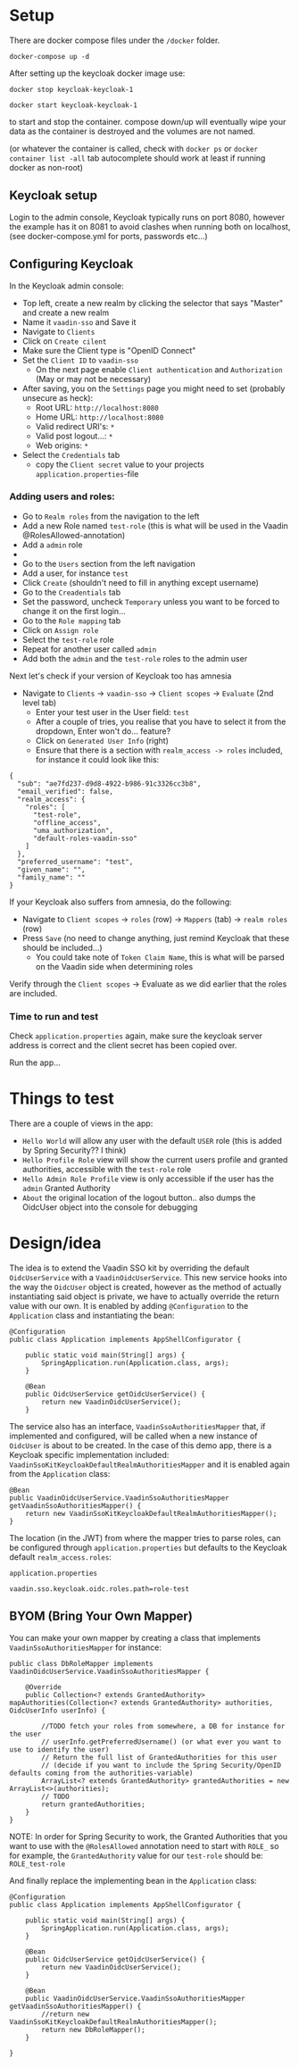 # Setup
There are docker compose files under the `/docker` folder. 

`docker-compose up -d`

After setting up the keycloak docker image use: 

`docker stop keycloak-keycloak-1`

`docker start keycloak-keycloak-1`

to start and stop the container. compose down/up will eventually wipe your data as the container is destroyed and the volumes are not named. 

(or whatever the container is called, check with `docker ps` or `docker container list -all` tab autocomplete should work at least if running docker as non-root)


## Keycloak setup

Login to the admin console, Keycloak typically runs on port 8080, however the example has it on 8081 to avoid clashes
when running both on localhost, (see docker-compose.yml for ports, passwords etc...)

## Configuring Keycloak
In the Keycloak admin console:
- Top left, create a new realm by clicking the selector that says "Master" and create a new realm
- Name it `vaadin-sso` and Save it
- Navigate to `Clients`
- Click on `Create cilent`
- Make sure the Client type is "OpenID Connect"
- Set the `Client ID` to `vaadin-sso`
  - On the next page enable `Client authentication` and `Authorization` (May or may not be necessary)
- After saving, you on the `Settings` page you might need to set (probably unsecure as heck): 
  - Root URL: `http://localhost:8080`
  - Home URL: `http://localhost:8080`
  - Valid redirect URI's: `*`
  - Valid post logout...: `*`
  - Web origins:          `*`
- Select the `Credentials` tab
  - copy the `Client secret` value to your projects `application.properties`-file

### Adding users and roles: 
- Go to `Realm roles` from the navigation to the left
- Add a new Role named `test-role` (this is what will be used in the Vaadin @RolesAllowed-annotation)
- Add a `admin` role
- 
- Go to the `Users` section from the left navigation
- Add a user, for instance `test`
- Click `Create` (shouldn't need to fill in anything except username)
- Go to the `Creadentials` tab
- Set the password, uncheck `Temporary` unless you want to be forced to change it on the first login...
- Go to the `Role mapping` tab
- Click on `Assign role`
- Select the `test-role` role
- Repeat for another user called `admin`
- Add both the `admin` and the `test-role` roles to the admin user

Next let's check if your version of Keycloak too has amnesia
- Navigate to `Clients` -> `vaadin-sso` -> `Client scopes` -> `Evaluate` (2nd level tab)
  - Enter your test user in the User field: `test`
  - After a couple of tries, you realise that you have to select it from the dropdown, Enter won't do... feature?
  - Click on `Generated User Info` (right)
  - Ensure that there is a section with `realm_access -> roles` included, for instance it could look like this: 
```
{
  "sub": "ae7fd237-d9d8-4922-b986-91c3326cc3b8",
  "email_verified": false,
  "realm_access": {
    "roles": [
      "test-role",
      "offline_access",
      "uma_authorization",
      "default-roles-vaadin-sso"
    ]
  },
  "preferred_username": "test",
  "given_name": "",
  "family_name": ""
}
```

If your Keycloak also suffers from amnesia, do the following:   
- Navigate to `Client scopes` -> `roles` (row) -> `Mappers` (tab) -> `realm roles` (row)
- Press `Save` (no need to change anything, just remind Keycloak that these should be included...)
  - You could take note of `Token Claim Name`, this is what will be parsed on the Vaadin side when determining roles

Verify through the `Client scopes` -> Evaluate as we did earlier that the roles are included.

### Time to run and test
Check `application.properties` again, make sure the keycloak server address is correct and the client secret has been 
copied over. 

Run the app... 

# Things to test

There are a couple of views in the app: 
- `Hello World` will allow any user with the default `USER` role (this is added by Spring Security?? I think)
- `Hello Profile Role` view will show the current users profile and granted authorities, accessible with the `test-role` role
- `Hello Admin Role Profile` view is only accessible if the user has the `admin` Granted Authority
- `About` the original location of the logout button.. also dumps the OidcUser object into the console for debugging


# Design/idea
The idea is to extend the Vaadin SSO kit by overriding the default `OidcUserService` with a `VaadinOidcUserService`. 
This new service hooks into the way the `OidcUser` object is created, however as the method of actually instantiating 
said object is private, we have to actually override the return value with our own. It is enabled by adding
`@Configuration` to the `Application` class and instantiating the bean: 

```
@Configuration
public class Application implements AppShellConfigurator {

    public static void main(String[] args) {
        SpringApplication.run(Application.class, args);
    }

    @Bean
    public OidcUserService getOidcUserService() {
        return new VaadinOidcUserService();
    }

```

The service also has an interface, `VaadinSsoAuthoritiesMapper` that, if implemented and configured, will be called when 
a new instance of `OidcUser` is about to be created. In the case of this demo app, there is a Keycloak specific 
implementation included: `VaadinSsoKitKeycloakDefaultRealmAuthoritiesMapper` and it is enabled again from the `Application`
class: 

```
@Bean
public VaadinOidcUserService.VaadinSsoAuthoritiesMapper getVaadinSsoAuthoritiesMapper() {
    return new VaadinSsoKitKeycloakDefaultRealmAuthoritiesMapper();
}
```

The location (in the JWT) from where the mapper tries to parse roles, can be configured through 
`application.properties` but defaults to the Keycloak default `realm_access.roles`: 

`application.properties`
```
vaadin.sso.keycloak.oidc.roles.path=role-test
```

## BYOM (Bring Your Own Mapper)
You can make your own mapper by creating a class that implements `VaadinSsoAuthoritiesMapper` for instance: 

```
public class DbRoleMapper implements VaadinOidcUserService.VaadinSsoAuthoritiesMapper {
    
    @Override
    public Collection<? extends GrantedAuthority> mapAuthorities(Collection<? extends GrantedAuthority> authorities, OidcUserInfo userInfo) {

        //TODO fetch your roles from somewhere, a DB for instance for the user
        // userInfo.getPreferredUsername() (or what ever you want to use to identify the user)
        // Return the full list of GrantedAuthorities for this user
        // (decide if you want to include the Spring Security/OpenID defaults coming from the authorities-variable)
        ArrayList<? extends GrantedAuthority> grantedAuthorities = new ArrayList<>(authorities);
        // TODO 
        return grantedAuthorities;
    }
}
```

NOTE: In order for Spring Security to work, the Granted Authorities that you want to use with the `@RolesAllowed` 
annotation need to start with `ROLE_` so for example, the `GrantedAuthority` value for our `test-role` 
should be: `ROLE_test-role`

And finally replace the implementing bean in the `Application` class: 

```
@Configuration
public class Application implements AppShellConfigurator {

    public static void main(String[] args) {
        SpringApplication.run(Application.class, args);
    }

    @Bean
    public OidcUserService getOidcUserService() {
        return new VaadinOidcUserService();
    }

    @Bean
    public VaadinOidcUserService.VaadinSsoAuthoritiesMapper getVaadinSsoAuthoritiesMapper() {
        //return new VaadinSsoKitKeycloakDefaultRealmAuthoritiesMapper();
        return new DbRoleMapper(); 
    }

}
```